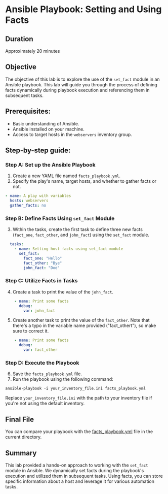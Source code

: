 # Ansible Playbook: Setting and Using Facts

## Duration

Approximately 20 minutes

## Objective

The objective of this lab is to explore the use of the `set_fact` module in an Ansible playbook. This lab will guide you through the process of defining facts dynamically during playbook execution and referencing them in subsequent tasks.

## Prerequisites:

- Basic understanding of Ansible.
- Ansible installed on your machine.
- Access to target hosts in the `webservers` inventory group.

## Step-by-step guide:

### Step A: Set up the Ansible Playbook

1. Create a new YAML file named `facts_playbook.yml`.
2. Specify the play's name, target hosts, and whether to gather facts or not.

```yaml
- name: A play with variables
  hosts: webservers
  gather_facts: no
```

### Step B: Define Facts Using `set_fact` Module

3. Within the tasks, create the first task to define three new facts (`fact_one`, `fact_other`, and `john_fact`) using the `set_fact` module.

```yaml
  tasks:
    - name: Setting host facts using set_fact module
      set_fact:
        fact_one: "Hello"
        fact_other: "Bye"
        john_fact: "Doe"
```

### Step C: Utilize Facts in Tasks

4. Create a task to print the value of the `john_fact`.

```yaml
    - name: Print some facts
      debug:
        var: john_fact
```

5. Create another task to print the value of the `fact_other`. Note that there's a typo in the variable name provided ("fact_othert"), so make sure to correct it.

```yaml
    - name: Print some facts
      debug:
        var: fact_other
```

### Step D: Execute the Playbook

6. Save the `facts_playbook.yml` file.
7. Run the playbook using the following command:

```
ansible-playbook -i your_inventory_file.ini facts_playbook.yml
```

Replace `your_inventory_file.ini` with the path to your inventory file if you're not using the default inventory.

## Final File

You can compare your playbook with the [facts_playbook.yml](facts_playbook.yml) file in the current directory.

## Summary

This lab provided a hands-on approach to working with the `set_fact` module in Ansible. We dynamically set facts during the playbook's execution and utilized them in subsequent tasks. Using facts, you can store specific information about a host and leverage it for various automation tasks.